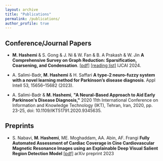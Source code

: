```yaml
---
layout: archive
title: "Publications"
permalink: /publications/
author_profile: true
---
```


## Conference/Journal Papers

- **M. Hashemi** & S. Gong & J. Ni & W. Fan & B. A Prakash & W. Jin **A Comprehensive Survey on Graph Reduction: Sparsification, Coarsening, and Condensation**. [[pdf]](https://arxiv.org/pdf/2402.03358.pdf) [[reading list]](https://github.com/Emory-Melody/awesome-graph-reduction) IJCAI 2024.

- A. Salimi-Badr, **M. Hashemi** & H. Saffari **A type-2 neuro-fuzzy system with a novel learning method for Parkinson’s disease diagnosis**. Appl Intell 53, 15656–15682 (2023).

- A. Salimi-Badr & **M. Hashemi**, **"A Neural-Based Approach to Aid Early Parkinson's Disease Diagnosis,"** 2020 11th International Conference on Information and Knowledge Technology (IKT), Tehran, Iran, 2020, pp. 23-25, doi: 10.1109/IKT51791.2020.9345635.

## Preprints

- S. Nabavi, **M. Hashemi**, ME. Moghaddam, AA. Abin, AF. Frangi
  **Fully Automated Assessment of Cardiac Coverage in Cine Cardiovascular Magnetic Resonance Images using an Explainable Deep Visual Salient Region Detection Model** [[pdf]](https://arxiv.org/pdf/2206.06844.pdf) arXiv preprint 2023
